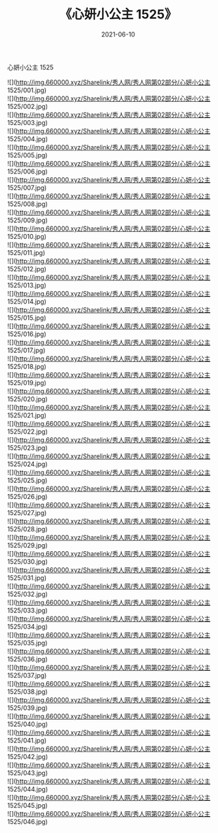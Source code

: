 ﻿---
layout: post
title:  《心妍小公主 1525》
date:   2021-06-10
img: http://img.660000.xyz/Sharelink/秀人网/秀人网第02部分/心妍小公主 1525/000.jpg
categories: [美女, 清纯, 唯美]
---

心妍小公主 1525

  ![](http://img.660000.xyz/Sharelink/秀人网/秀人网第02部分/心妍小公主 1525/001.jpg) <br> ![](http://img.660000.xyz/Sharelink/秀人网/秀人网第02部分/心妍小公主 1525/002.jpg) <br> ![](http://img.660000.xyz/Sharelink/秀人网/秀人网第02部分/心妍小公主 1525/003.jpg) <br> ![](http://img.660000.xyz/Sharelink/秀人网/秀人网第02部分/心妍小公主 1525/004.jpg) <br> ![](http://img.660000.xyz/Sharelink/秀人网/秀人网第02部分/心妍小公主 1525/005.jpg) <br> ![](http://img.660000.xyz/Sharelink/秀人网/秀人网第02部分/心妍小公主 1525/006.jpg) <br> ![](http://img.660000.xyz/Sharelink/秀人网/秀人网第02部分/心妍小公主 1525/007.jpg) <br> ![](http://img.660000.xyz/Sharelink/秀人网/秀人网第02部分/心妍小公主 1525/008.jpg) <br> ![](http://img.660000.xyz/Sharelink/秀人网/秀人网第02部分/心妍小公主 1525/009.jpg) <br> ![](http://img.660000.xyz/Sharelink/秀人网/秀人网第02部分/心妍小公主 1525/010.jpg) <br> ![](http://img.660000.xyz/Sharelink/秀人网/秀人网第02部分/心妍小公主 1525/011.jpg) <br> ![](http://img.660000.xyz/Sharelink/秀人网/秀人网第02部分/心妍小公主 1525/012.jpg) <br> ![](http://img.660000.xyz/Sharelink/秀人网/秀人网第02部分/心妍小公主 1525/013.jpg) <br> ![](http://img.660000.xyz/Sharelink/秀人网/秀人网第02部分/心妍小公主 1525/014.jpg) <br> ![](http://img.660000.xyz/Sharelink/秀人网/秀人网第02部分/心妍小公主 1525/015.jpg) <br> ![](http://img.660000.xyz/Sharelink/秀人网/秀人网第02部分/心妍小公主 1525/016.jpg) <br> ![](http://img.660000.xyz/Sharelink/秀人网/秀人网第02部分/心妍小公主 1525/017.jpg) <br> ![](http://img.660000.xyz/Sharelink/秀人网/秀人网第02部分/心妍小公主 1525/018.jpg) <br> ![](http://img.660000.xyz/Sharelink/秀人网/秀人网第02部分/心妍小公主 1525/019.jpg) <br> ![](http://img.660000.xyz/Sharelink/秀人网/秀人网第02部分/心妍小公主 1525/020.jpg) <br> ![](http://img.660000.xyz/Sharelink/秀人网/秀人网第02部分/心妍小公主 1525/021.jpg) <br> ![](http://img.660000.xyz/Sharelink/秀人网/秀人网第02部分/心妍小公主 1525/022.jpg) <br> ![](http://img.660000.xyz/Sharelink/秀人网/秀人网第02部分/心妍小公主 1525/023.jpg) <br> ![](http://img.660000.xyz/Sharelink/秀人网/秀人网第02部分/心妍小公主 1525/024.jpg) <br> ![](http://img.660000.xyz/Sharelink/秀人网/秀人网第02部分/心妍小公主 1525/025.jpg) <br> ![](http://img.660000.xyz/Sharelink/秀人网/秀人网第02部分/心妍小公主 1525/026.jpg) <br> ![](http://img.660000.xyz/Sharelink/秀人网/秀人网第02部分/心妍小公主 1525/027.jpg) <br> ![](http://img.660000.xyz/Sharelink/秀人网/秀人网第02部分/心妍小公主 1525/028.jpg) <br> ![](http://img.660000.xyz/Sharelink/秀人网/秀人网第02部分/心妍小公主 1525/029.jpg) <br> ![](http://img.660000.xyz/Sharelink/秀人网/秀人网第02部分/心妍小公主 1525/030.jpg) <br> ![](http://img.660000.xyz/Sharelink/秀人网/秀人网第02部分/心妍小公主 1525/031.jpg) <br> ![](http://img.660000.xyz/Sharelink/秀人网/秀人网第02部分/心妍小公主 1525/032.jpg) <br> ![](http://img.660000.xyz/Sharelink/秀人网/秀人网第02部分/心妍小公主 1525/033.jpg) <br> ![](http://img.660000.xyz/Sharelink/秀人网/秀人网第02部分/心妍小公主 1525/034.jpg) <br> ![](http://img.660000.xyz/Sharelink/秀人网/秀人网第02部分/心妍小公主 1525/035.jpg) <br> ![](http://img.660000.xyz/Sharelink/秀人网/秀人网第02部分/心妍小公主 1525/036.jpg) <br> ![](http://img.660000.xyz/Sharelink/秀人网/秀人网第02部分/心妍小公主 1525/037.jpg) <br> ![](http://img.660000.xyz/Sharelink/秀人网/秀人网第02部分/心妍小公主 1525/038.jpg) <br> ![](http://img.660000.xyz/Sharelink/秀人网/秀人网第02部分/心妍小公主 1525/039.jpg) <br> ![](http://img.660000.xyz/Sharelink/秀人网/秀人网第02部分/心妍小公主 1525/040.jpg) <br> ![](http://img.660000.xyz/Sharelink/秀人网/秀人网第02部分/心妍小公主 1525/041.jpg) <br> ![](http://img.660000.xyz/Sharelink/秀人网/秀人网第02部分/心妍小公主 1525/042.jpg) <br> ![](http://img.660000.xyz/Sharelink/秀人网/秀人网第02部分/心妍小公主 1525/043.jpg) <br> ![](http://img.660000.xyz/Sharelink/秀人网/秀人网第02部分/心妍小公主 1525/044.jpg) <br> ![](http://img.660000.xyz/Sharelink/秀人网/秀人网第02部分/心妍小公主 1525/045.jpg) <br> ![](http://img.660000.xyz/Sharelink/秀人网/秀人网第02部分/心妍小公主 1525/046.jpg) <br>